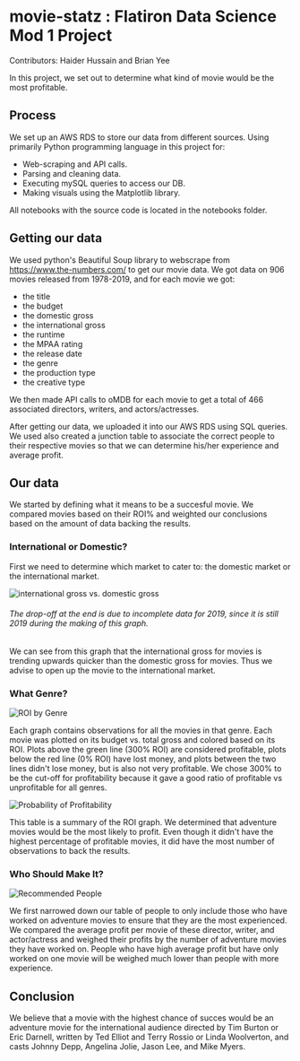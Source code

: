 # movie-statz : Flatiron Data Science Mod 1 Project
Contributors: Haider Hussain and Brian Yee

In this project, we set out to determine what kind of movie would be the most profitable.
## Process
We set up an AWS RDS to store our data from different sources.
Using primarily Python programming language in this project for: 
- Web-scraping and API calls.
- Parsing and cleaning data.
- Executing mySQL queries to access our DB.
- Making visuals using the Matplotlib library.

All notebooks with the source code is located in the notebooks folder.
## Getting our data
We used python's Beautiful Soup library to webscrape from https://www.the-numbers.com/ to get our movie data. We got data on 906 movies released from 1978-2019, and for each movie we got:
- the title
- the budget
- the domestic gross
- the international gross
- the runtime
- the MPAA rating
- the release date
- the genre
- the production type
- the creative type

We then made API calls to oMDB for each movie to get a total of 466 associated directors, writers, and actors/actresses.

After getting our data, we uploaded it into our AWS RDS using SQL queries. We used also created a junction table to associate the correct people to their respective movies so that we can determine his/her experience and average profit.
## Our data
We started by defining what it means to be a succesful movie. We compared movies based on their ROI% and weighted our conclusions based on the amount of data backing the results.

### International or Domestic?
First we need to determine which market to cater to: the domestic market or the international market.

![international gross vs. domestic gross](./images/Int_vs_Dom_gross.png "International gross vs. Domestic gross")
###### The drop-off at the end is due to incomplete data for 2019, since it is still 2019 during the making of this graph.

We can see from this graph that the international gross for movies is trending upwards quicker than the domestic gross for movies. Thus we advise to open up the movie to the international market.

### What Genre?
![ROI by Genre](./images/ROI_by_genre.png "ROI by Genre")

Each graph contains observations for all the movies in that genre. Each movie was plotted on its budget vs. total gross and colored based on its ROI. Plots above the green line (300% ROI) are considered profitable, plots below the red line (0% ROI) have lost money, and plots between the two lines didn't lose money, but is also not very profitable. We chose 300% to be the cut-off for profitability because it gave a good ratio of profitable vs unprofitable for all genres.

![Probability of Profitability](./images/Profitability_by_genre.png "Probability of Profitability by Genre")

This table is a summary of the ROI graph. We determined that adventure movies would be the most likely to profit. Even though it didn't have the highest percentage of profitable movies, it did have the most number of observations to back the results. 

### Who Should Make It?
![Recommended People](./images/Recommended_people.png "Recommended directors, writers, and actors/actresses")

We first narrowed down our table of people to only include those who have worked on adventure movies to ensure that they are the most experienced. We compared the average profit per movie of these director, writer, and actor/actress and weighed their profits by the number of adventure movies they have worked on. People who have high average profit but have only worked on one movie will be weighed much lower than people with more experience.

## Conclusion
We believe that a movie with the highest chance of succes would be an adventure movie for the international audience directed by Tim Burton or Eric Darnell, written by Ted Elliot and Terry Rossio or Linda Woolverton, and casts Johnny Depp, Angelina Jolie, Jason Lee, and Mike Myers.
